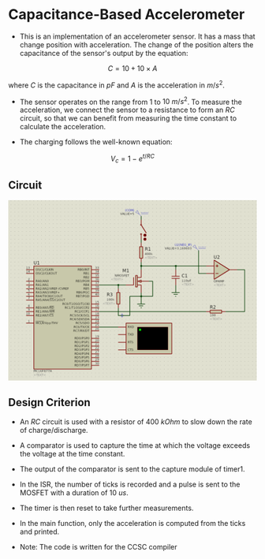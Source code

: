 # Capacitance-Based Accelerometer

* This is an implementation of an accelerometer sensor. It has a mass that change position with acceleration. The change of the position alters the capacitance of the sensor's output by the equation:

$$C = 10 + 10 \times A$$

where $C$ is the capacitance in $pF$ and $A$ is the acceleration in $m/s^2$.

* The sensor operates on the range from $1$ to $10\ m/s^2$. To measure the acceleration, we connect the sensor to a resistance to form an $RC$ circuit, so that we can benefit from measuring the time constant to calculate the acceleration.

* The charging follows the well-known equation:

$$V_c = 1 - e^{t/RC}$$

## Circuit

![Accelerometer Circuit](Circuit.webp)

## Design Criterion

- An $RC$ circuit is used with a resistor of $400\ kOhm$ to slow down the rate of charge/discharge.

- A comparator is used to capture the time at which the voltage exceeds the voltage at the time constant.

- The output of the comparator is sent to the capture module of timer1.

- In the ISR, the number of ticks is recorded and a pulse is sent to the MOSFET with a duration of $10\ us$.

- The timer is then reset to take further measurements.

- In the main function, only the acceleration is computed from the ticks and
printed.

- Note: The code is written for the CCSC compiler
